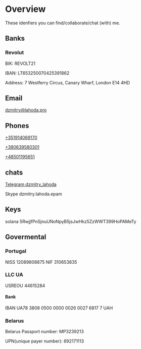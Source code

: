 # Overview

These idenfiers you can find/collaborate/chat (with) me.

## Banks

### Revolut

BIK: REVOLT21

IBAN: LT653250070425391862

Address: 7 Westferry Circus, Canary Wharf, London E14 4HD

## Email

[dzmitry@lahoda.pro](email:dzmitry@lahoda.pro)


## Phones

[+351914069170](tel:+351914069170)

[+380639580301](tel:+380639580301)

[+48501195651](tel:+48501195651)


## chats

[Telegram dzmitry_lahoda](https://t.me/dzmitry_lahoda)

Skype dzmitry.lahoda.epam

## Keys

solana 5RwjjfPnSjnuUNoNpyB5jsJwHkz5ZzWWT399HoPAMeTy

## Govermental

### Portugal

NISS 12089808875
NIF 310653835

### LLC UA

USREOU 44615284

#### Bank

IBAN UA78 3808 0500 0000 0026 0027 6817 7 UAH


### Belarus

Belarus Passport number: MP3239213

UPN(unique payer number): 692171113